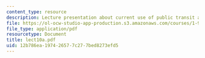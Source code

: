 ```yaml
---
content_type: resource
description: Lecture presentation about current use of public transit at MIT.
file: https://ol-ocw-studio-app-production.s3.amazonaws.com/courses/1-963-a-sustainable-transportation-plan-for-mit-spring-2007/12b786ea197426577c277bed8273efd5_lect10a.pdf
file_type: application/pdf
resourcetype: Document
title: lect10a.pdf
uid: 12b786ea-1974-2657-7c27-7bed8273efd5
---
```

